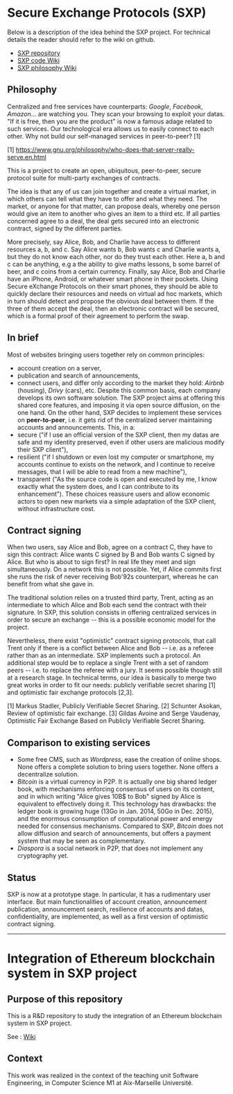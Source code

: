 # Secure Exchange Protocols (SXP)

Below is a description of the idea behind the SXP project. For technical details the reader should refer to the wiki on github.  
* [SXP repository](https://github.com/pja35/SXP)
* [SXP code Wiki](https://github.com/pja35/SXP/wiki)
* [SXP philosophy Wiki](https://pja35.github.io/SXP/wiki/)

## Philosophy

Centralized and free services have counterparts: *Google*, *Facebook*, *Amazon*... are watching you. They scan your browsing to exploit your datas. "If it is free, then you are the product" is now a famous adage related to such services. Our technological era allows us to easily connect to each other. Why not build our self-managed services in peer-to-peer? [1]

[1] https://www.gnu.org/philosophy/who-does-that-server-really-serve.en.html

This is a project to create an open, ubiquitous, peer-to-peer, secure protocol suite for multi-party exchanges of contracts.

The idea is that any of us can join together and create a virtual market, in which others can tell what they have to offer and what they need. The market, or anyone for that matter, can propose deals, whereby one person would give an item to another who gives an item to a third etc. If all parties concerned agree to a deal, the deal gets secured into an electronic contract, signed by the different parties.

More precisely, say Alice, Bob, and Charlie have access to different resources a, b, and c. Say Alice wants b, Bob wants c and Charlie wants a, but they do not know each other, nor do they trust each other. Here a, b and c can be anything, e.g a the ability to give maths lessons, b some barrel of beer, and c coins from a certain currency. Finally, say Alice, Bob and Charlie have an iPhone, Android, or whatever smart phone in their pockets. Using Secure eXchange Protocols on their smart phones, they should be able to quickly declare their resources and needs on virtual ad hoc markets, which in turn should detect and propose the obvious deal between them. If the three of them accept the deal, then an electronic contract will be secured, which is a formal proof of their agreement to perform the swap.

## In brief

Most of websites bringing users together rely on common principles:
* account creation on a server,
* publication and search of announcements,
* connect users,
and differ only according to the market they hold: *Airbnb* (housing), *Drivy*  (cars), etc. Despite this common basis, each company develops its own software solution. The SXP project aims at offering this shared core features, and imposing it via open source diffusion, on the one hand. On the other hand, SXP decides to implement these services on **peer-to-peer**, i.e. it gets rid of the  centralized server maintaining accounts and announcements. This, in a:
* secure ("if I use an official version of the SXP client, then my datas are safe and my identity preserved, even if other users are malicious modify their SXP client"),
* resilient ("if I shutdown or even lost my computer or smartphone, my accounts continue to exists on the network, and I continue to receive messages, that I will be able to read from a new machine"),
* transparent ("As the source code is open and executed by me, I know exactly what the system does, and I can contribute to its enhancement").
These choices reassure users and allow economic actors to open new markets via a simple adaptation of the SXP client, without infrastructure cost.

## Contract signing

When two users, say Alice and Bob, agree on a contract C, they have to sign this contract: Alice wants C signed by B and Bob wants C signed by Alice. But who is about to sign first? In real life they meet and sign simultaneously. On a network this is not possible. Yet, if Alice commits first she runs the risk of never receiving Bob\'92s counterpart, whereas he can benefit from what she gave in.

The traditional solution relies on a trusted third party, Trent, acting as an intermediate to which Alice and Bob each send the contract with their signature. In SXP, this solution consists in offering centralized services in order to secure an exchange -- this is a possible economic model for the project.

Nevertheless, there exist "optimistic" contract signing protocols, that call Trent only if there is a conflict between Alice and Bob -- i.e. as a referee rather than as an intermediate. SXP implements such a protocol. An additional step would be to replace a single Trent with a set of random peers -- i.e. to replace the referee with a jury. It seems possible though still at a research stage. In technical terms, our idea is basically to merge two great works in order to fit our needs: publicly verifiable secret sharing [1] and optimistic fair exchange protocols [2,3].

[1] Markus Stadler, Publicly Verifiable Secret Sharing.
[2] Schunter Asokan, Review of optimistic fair exchange.
[3] Gildas Avoine and Serge Vaudenay, Optimistic Fair Exchange Based on Publicly Verifiable Secret Sharing.

## Comparison to existing services

* Some free CMS, such as *Wordpress*, ease the creation of online shops. None offers a complete solution to bring users together. None offers a decentralize solution.
* *Bitcoin* is a virtual currency in P2P. It is actually one big shared ledger book, with mechanisms enforcing consensus of users on its content, and in which writing "Alice gives 10B$ to Bob" signed by Alice is equivalent to effectively doing it. This technology has drawbacks: the ledger book is growing huge (13Go in Jan. 2014, 50Go in Dec. 2015), and the enormous consumption of computational power and energy needed for consensus mechanisms. Compared to SXP, *Bitcoin* does not allow diffusion and search of announcements, but offers a payment system that may be seen as complementary.
* *Diaspora* is a social network in P2P, that does not implement any cryptography yet.

## Status

SXP is now at a prototype stage. In particular, it has a rudimentary user interface. But main functionalities of account creation, announcement publication, announcement search, resilience of accounts and datas, confidentiality, are implemented, as well as a first version of optimistic contract signing.

***

# Integration of Ethereum blockchain system in SXP project

## Purpose of this repository
This is a R&D repository to study the integration of an Ethereum blockchain system in SXP project.

See : [Wiki](https://github.com/Swaxxx/SXP/wiki/Home)

## Context

This work was realized in the context of the teaching unit Software Engineering, in Computer Science M1 at Aix-Marseille Université.

